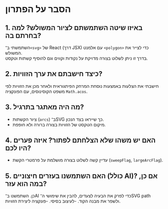 # הסבר על הפתרון

## 1. באיזו שיטה השתמשתם לציור המשולש? למה בחרתם בה?
השתמשתי ב־`<svg>` של React (דרך JSX) עם אלמנט `<polygon>` כדי לצייר את המשולש.  
בדרך זו ניתן לשלוט בצורה מדויקת על נקודות וקווים וגם להוסיף קשתות וטקסט.

## 2. כיצד חישבתם את ערך הזוויות?
חישבתי את הצלעות באמצעות נוסחת המרחק הפיתגוראית ולאחר מכן את הזוויות לפי משפט הקוסינוסים, עם הפונקציה `Math.acos`.

## 3. מה היה מאתגר בתרגיל?
- ציור הקשתות (`arcs`) ב־SVG כך שייראו בצד הנכון.  
- מיקום הטקסט של הזוויות בצורה ברורה ולא חופפת.  

## 4. האם יש משהו שלא הצלחתם לפתור? איזה פערים היו לכם?
- עדיין קשה לשלוט בצורה מושלמת על פרמטרי הקשת (`sweepFlag`, `largeArcFlag`).  
## 5. האם השתמשנו בעזרים חיצוניים (כולל AI)? אם כן, במה הוא עזר?
כן. השתמשנו ב־AI כדי לפרק את הבעיה לצעדים, להבין את שימושי ה־SVG path ולשפר את מבנה הקוד.
-לעיצוב בסיסי.
-פונקציה ליצירת הזוויות.
